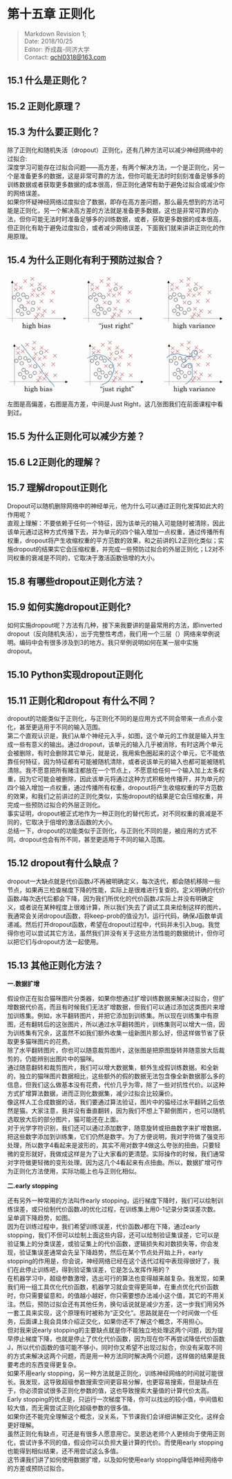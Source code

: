 # 第十五章 正则化  

> Markdown Revision 1;  
> Date: 2018/10/25  
> Editor: 乔成磊-同济大学  
> Contact: qchl0318@163.com  

## 15.1 什么是正则化？  
## 15.2 正则化原理？  
## 15.3 为什么要正则化？  
除了正则化和随机失活（dropout）正则化，还有几种方法可以减少神经网络中的过拟合:  
深度学习可能存在过拟合问题——高方差，有两个解决方法，一个是正则化，另一个是准备更多的数据，这是非常可靠的方法，但你可能无法时时刻刻准备足够多的训练数据或者获取更多数据的成本很高，但正则化通常有助于避免过拟合或减少你的网络误差。  
如果你怀疑神经网络过度拟合了数据，即存在高方差问题，那么最先想到的方法可能是正则化，另一个解决高方差的方法就是准备更多数据，这也是非常可靠的办法，但你可能无法时时准备足够多的训练数据，或者，获取更多数据的成本很高，但正则化有助于避免过度拟合，或者减少网络误差，下面我们就来讲讲正则化的作用原理。  
## 15.4 为什么正则化有利于预防过拟合？  
![](../img/ch15/ch15_1.png)  
![](../img/ch15/ch15_2.png)  
左图是高偏差，右图是高方差，中间是Just Right，这几张图我们在前面课程中看到过。  
## 15.5 为什么正则化可以减少方差？  
## 15.6 L2正则化的理解？  
## 15.7 理解dropout正则化  
Dropout可以随机删除网络中的神经单元，他为什么可以通过正则化发挥如此大的作用呢？  
直观上理解：不要依赖于任何一个特征，因为该单元的输入可能随时被清除，因此该单元通过这种方式传播下去，并为单元的四个输入增加一点权重，通过传播所有权重，dropout将产生收缩权重的平方范数的效果，和之前讲的L2正则化类似；实施dropout的结果实它会压缩权重，并完成一些预防过拟合的外层正则化；L2对不同权重的衰减是不同的，它取决于激活函数倍增的大小。  
## 15.8 有哪些dropout正则化方法？  
## 15.9 如何实施dropout正则化?  
如何实施dropout呢？方法有几种，接下来我要讲的是最常用的方法，即inverted dropout（反向随机失活），出于完整性考虑，我们用一个三层（）网络来举例说明。编码中会有很多涉及到3的地方。我只举例说明如何在某一层中实施dropout。  
## 15.10 Python实现dropout正则化  
## 15.11 正则化和dropout 有什么不同？  
dropout的功能类似于正则化，与正则化不同的是应用方式不同会带来一点点小变化，甚至更适用于不同的输入范围。  
第二个直观认识是，我们从单个神经元入手，如图，这个单元的工作就是输入并生成一些有意义的输出。通过dropout，该单元的输入几乎被消除，有时这两个单元会被删除，有时会删除其它单元，就是说，我用紫色圈起来的这个单元，它不能依靠任何特征，因为特征都有可能被随机清除，或者说该单元的输入也都可能被随机清除。我不愿意把所有赌注都放在一个节点上，不愿意给任何一个输入加上太多权重，因为它可能会被删除，因此该单元将通过这种方式积极地传播开，并为单元的四个输入增加一点权重，通过传播所有权重，dropout将产生收缩权重的平方范数的效果，和我们之前讲过的正则化类似，实施dropout的结果是它会压缩权重，并完成一些预防过拟合的外层正则化。  
事实证明，dropout被正式地作为一种正则化的替代形式，对不同权重的衰减是不同的，它取决于倍增的激活函数的大小。  
总结一下，dropout的功能类似于正则化，与正则化不同的是，被应用的方式不同，dropout也会有所不同，甚至更适用于不同的输入范围。  
## 15.12 dropout有什么缺点？  
dropout一大缺点就是代价函数J不再被明确定义，每次迭代，都会随机移除一些节点，如果再三检查梯度下降的性能，实际上是很难进行复查的。定义明确的代价函数J每次迭代后都会下降，因为我们所优化的代价函数J实际上并没有明确定义，或者说在某种程度上很难计算，所以我们失去了调试工具来绘制这样的图片。我通常会关闭dropout函数，将keep-prob的值设为1，运行代码，确保J函数单调递减。然后打开dropout函数，希望在dropout过程中，代码并未引入bug。我觉得你也可以尝试其它方法，虽然我们并没有关于这些方法性能的数据统计，但你可以把它们与dropout方法一起使用。  
## 15.13 其他正则化方法？  

**一.数据扩增**   

假设你正在拟合猫咪图片分类器，如果你想通过扩增训练数据来解决过拟合，但扩增数据代价高，而且有时候我们无法扩增数据，但我们可以通过添加这类图片来增加训练集。例如，水平翻转图片，并把它添加到训练集。所以现在训练集中有原图，还有翻转后的这张图片，所以通过水平翻转图片，训练集则可以增大一倍，因为训练集有冗余，这虽然不如我们额外收集一组新图片那么好，但这样做节省了获取更多猫咪图片的花费。  
除了水平翻转图片，你也可以随意裁剪图片，这张图是把原图旋转并随意放大后裁剪的，仍能辨别出图片中的猫咪。  
通过随意翻转和裁剪图片，我们可以增大数据集，额外生成假训练数据。和全新的，独立的猫咪图片数据相比，这些额外的假的数据无法包含像全新数据那么多的信息，但我们这么做基本没有花费，代价几乎为零，除了一些对抗性代价。以这种方式扩增算法数据，进而正则化数据集，减少过拟合比较廉价。  
像这样人工合成数据的话，我们要通过算法验证，图片中的猫经过水平翻转之后依然是猫。大家注意，我并没有垂直翻转，因为我们不想上下颠倒图片，也可以随机选取放大后的部分图片，猫可能还在上面。  
对于光学字符识别，我们还可以通过添加数字，随意旋转或扭曲数字来扩增数据，把这些数字添加到训练集，它们仍然是数字。为了方便说明，我对字符做了强变形处理，所以数字4看起来是波形的，其实不用对数字4做这么夸张的扭曲，只要轻微的变形就好，我做成这样是为了让大家看的更清楚。实际操作的时候，我们通常对字符做更轻微的变形处理。因为这几个4看起来有点扭曲。所以，数据扩增可作为正则化方法使用，实际功能上也与正则化相似。  

**二.early stopping**  

还有另外一种常用的方法叫作early stopping，运行梯度下降时，我们可以绘制训练误差，或只绘制代价函数J的优化过程，在训练集上用0-1记录分类误差次数。呈单调下降趋势，如图。  
因为在训练过程中，我们希望训练误差，代价函数J都在下降，通过early stopping，我们不但可以绘制上面这些内容，还可以绘制验证集误差，它可以是验证集上的分类误差，或验证集上的代价函数，逻辑损失和对数损失等，你会发现，验证集误差通常会先呈下降趋势，然后在某个节点处开始上升，early stopping的作用是，你会说，神经网络已经在这个迭代过程中表现得很好了，我们在此停止训练吧，得到验证集误差，它是怎么发挥作用的？  
在机器学习中，超级参数激增，选出可行的算法也变得越来越复杂。我发现，如果我们用一组工具优化代价函数，机器学习就会变得更简单，在重点优化代价函数时，你只需要留意和，的值越小越好，你只需要想办法减小这个值，其它的不用关注。然后，预防过拟合还有其他任务，换句话说就是减少方差，这一步我们用另外一套工具来实现，这个原理有时被称为“正交化”。思路就是在一个时间做一个任务，后面课上我会具体介绍正交化，如果你还不了解这个概念，不用担心。  
但对我来说early stopping的主要缺点就是你不能独立地处理这两个问题，因为提早停止梯度下降，也就是停止了优化代价函数，因为现在你不再尝试降低代价函数J，所以代价函数的值可能不够小，同时你又希望不出现过拟合，你没有采取不同的方式来解决这两个问题，而是用一种方法同时解决两个问题，这样做的结果是我要考虑的东西变得更复杂。  
如果不用early stopping，另一种方法就是正则化，训练神经网络的时间就可能很长。我发现，这导致超级参数搜索空间更容易分解，也更容易搜索，但是缺点在于，你必须尝试很多正则化参数的值，这也导致搜索大量值的计算代价太高。  
Early stopping的优点是，只运行一次梯度下降，你可以找出的较小值，中间值和较大值，而无需尝试正则化超级参数的很多值。  
如果你还不能完全理解这个概念，没关系，下节课我们会详细讲解正交化，这样会更好理解。  
虽然正则化有缺点，可还是有很多人愿意用它。吴恩达老师个人更倾向于使用正则化，尝试许多不同的值，假设你可以负担大量计算的代价。而使用early stopping也能得到相似结果，还不用尝试这么多值。  
这节课我们讲了如何使用数据扩增，以及如何使用early stopping降低神经网络中的方差或预防过拟合。  






